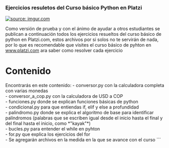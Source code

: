 ### Ejercicios resuletos del Curso básico Python en Platzi

<a href="https://imgur.com/GX4wJKk"><img src="https://i.imgur.com/GX4wJKk.png" title="source: imgur.com" /></a>

Como versión de prueba y con el ánimo de ayudar a otros estudiantes se publican a continuación todos los ejercicios resueltos del curso básico de python en Platzi.com, estos archivos por si solos no te servirán de nada, por lo que es recomendable que visites el curso básico de pyhton en www.platzi.com ara saber como resolver cada ejercicio

<h1>
Contenido
</h1>

<body>
Encontrarás en este contenido:
- conversor.py con la calculadora completa con varias monedas<br/>
- conversor_a_cop.py con la calculadora de USD a COP<br/>
- funciones.py donde se explican funciones básicas de python<br/>
- condicional.py para que entiendas if, elif y else a profundidad<br/>
- palindromo.py donde se explica el algoritmo de base para identificar palíndromos (palabras que se escriben igual desde el inicio hasta el final y del final hasta el inicio, como *"kayak"*)<br/>
- bucles.py para entender el while en pyhton<br/>
- for.py que explica los ejercicios del for<br/>
- Se agregarán archivos en la medida en la que se avance con el curso

</body>
```
